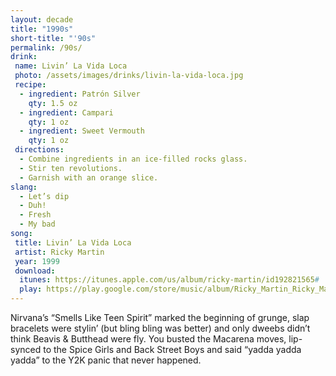```yaml
---
layout: decade
title: "1990s"
short-title: "'90s"
permalink: /90s/
drink:
 name: Livin’ La Vida Loca
 photo: /assets/images/drinks/livin-la-vida-loca.jpg
 recipe:
  - ingredient: Patrón Silver
    qty: 1.5 oz
  - ingredient: Campari
    qty: 1 oz
  - ingredient: Sweet Vermouth
    qty: 1 oz
 directions:
  - Combine ingredients in an ice-filled rocks glass.
  - Stir ten revolutions.
  - Garnish with an orange slice.
slang:
  - Let’s dip
  - Duh!
  - Fresh
  - My bad
song:
 title: Livin’ La Vida Loca
 artist: Ricky Martin
 year: 1999
 download:
  itunes: https://itunes.apple.com/us/album/ricky-martin/id192821565#
  play: https://play.google.com/store/music/album/Ricky_Martin_Ricky_Martin?id=Bn3zrulfsrkxz67nyatiba6tkwq
---
```

Nirvana’s “Smells Like Teen Spirit” marked the beginning of grunge, slap bracelets were stylin’ (but bling bling was better) and only dweebs didn’t think Beavis & Butthead were fly. You busted the Macarena moves, lip-synced to the Spice Girls and Back Street Boys and said “yadda yadda yadda” to the Y2K panic that never happened.
